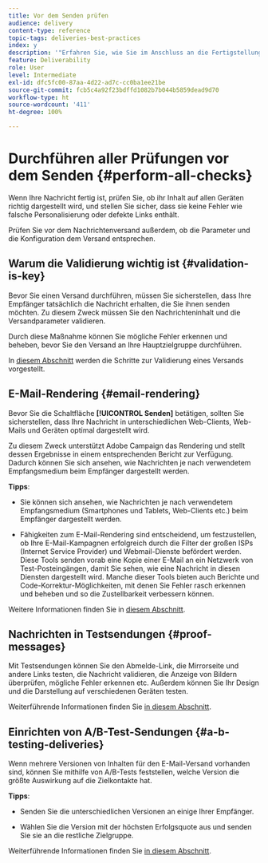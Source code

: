 ```yaml
---
title: Vor dem Senden prüfen
audience: delivery
content-type: reference
topic-tags: deliveries-best-practices
index: y
description: '"Erfahren Sie, wie Sie im Anschluss an die Fertigstellung Ihrer Nachricht alle Prüfungen durchführen, bevor Sie sie versenden."'
feature: Deliverability
role: User
level: Intermediate
exl-id: dfc5fc00-87aa-4d22-ad7c-cc0ba1ee21be
source-git-commit: fcb5c4a92f23bdffd1082b7b044b5859dead9d70
workflow-type: ht
source-wordcount: '411'
ht-degree: 100%

---
```


# Durchführen aller Prüfungen vor dem Senden {#perform-all-checks}

Wenn Ihre Nachricht fertig ist, prüfen Sie, ob ihr Inhalt auf allen Geräten richtig dargestellt wird, und stellen Sie sicher, dass sie keine Fehler wie falsche Personalisierung oder defekte Links enthält.

Prüfen Sie vor dem Nachrichtenversand außerdem, ob die Parameter und die Konfiguration dem Versand entsprechen.

## Warum die Validierung wichtig ist {#validation-is-key}

Bevor Sie einen Versand durchführen, müssen Sie sicherstellen, dass Ihre Empfänger tatsächlich die Nachricht erhalten, die Sie ihnen senden möchten. Zu diesem Zweck müssen Sie den Nachrichteninhalt und die Versandparameter validieren.

Durch diese Maßnahme können Sie mögliche Fehler erkennen und beheben, bevor Sie den Versand an Ihre Hauptzielgruppe durchführen.

In [diesem Abschnitt](../../sending/using/get-started-sending-messages.md#prepare-test-send) werden die Schritte zur Validierung eines Versands vorgestellt.

## E-Mail-Rendering {#email-rendering}

Bevor Sie die Schaltfläche **[!UICONTROL Senden]** betätigen, sollten Sie sicherstellen, dass Ihre Nachricht in unterschiedlichen Web-Clients, Web-Mails und Geräten optimal dargestellt wird.

Zu diesem Zweck unterstützt Adobe Campaign das Rendering und stellt dessen Ergebnisse in einem entsprechenden Bericht zur Verfügung. Dadurch können Sie sich ansehen, wie Nachrichten je nach verwendetem Empfangsmedium beim Empfänger dargestellt werden.

**Tipps**:

* Sie können sich ansehen, wie Nachrichten je nach verwendetem Empfangsmedium (Smartphones und Tablets, Web-Clients etc.) beim Empfänger dargestellt werden.

* Fähigkeiten zum E-Mail-Rendering sind entscheidend, um festzustellen, ob Ihre E-Mail-Kampagnen erfolgreich durch die Filter der großen ISPs (Internet Service Provider) und Webmail-Dienste befördert werden. Diese Tools senden vorab eine Kopie einer E-Mail an ein Netzwerk von Test-Posteingängen, damit Sie sehen, wie eine Nachricht in diesen Diensten dargestellt wird. Manche dieser Tools bieten auch Berichte und Code-Korrektur-Möglichkeiten, mit denen Sie Fehler rasch erkennen und beheben und so die Zustellbarkeit verbessern können.

Weitere Informationen finden Sie in [diesem Abschnitt](../../sending/using/email-rendering.md).

## Nachrichten in Testsendungen {#proof-messages}

Mit Testsendungen können Sie den Abmelde-Link, die Mirrorseite und andere Links testen, die Nachricht validieren, die Anzeige von Bildern überprüfen, mögliche Fehler erkennen etc. Außerdem können Sie Ihr Design und die Darstellung auf verschiedenen Geräten testen.

Weiterführende Informationen finden Sie [in diesem Abschnitt](../../sending/using/sending-proofs.md).

## Einrichten von A/B-Test-Sendungen {#a-b-testing-deliveries}

Wenn mehrere Versionen von Inhalten für den E-Mail-Versand vorhanden sind, können Sie mithilfe von A/B-Tests feststellen, welche Version die größte Auswirkung auf die Zielkontakte hat.

**Tipps**:

* Senden Sie die unterschiedlichen Versionen an einige Ihrer Empfänger.

* Wählen Sie die Version mit der höchsten Erfolgsquote aus und senden Sie sie an die restliche Zielgruppe.

Weiterführende Informationen finden Sie [in diesem Abschnitt](../../channels/using/designing-an-a-b-test-email.md).
